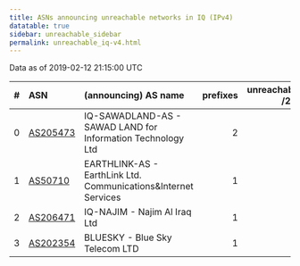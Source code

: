 ```yaml
---
title: ASNs announcing unreachable networks in IQ (IPv4)
datatable: true
sidebar: unreachable_sidebar
permalink: unreachable_iq-v4.html
---
```


Data as of 2019-02-12 21:15:00 UTC


<div class="datatable-begin"></div>

|   # | ASN                                      | (announcing) AS name                                               |   prefixes |   unreachable /24s |
|----:|:-----------------------------------------|:-------------------------------------------------------------------|-----------:|-------------------:|
|   0 | [AS205473](unreachable_AS205473-v4.html) | IQ-SAWADLAND-AS - SAWAD LAND for Information Technology Ltd        |          2 |                  2 |
|   1 | [AS50710](unreachable_AS50710-v4.html)   | EARTHLINK-AS - EarthLink Ltd. Communications&amp;Internet Services |          1 |                  1 |
|   2 | [AS206471](unreachable_AS206471-v4.html) | IQ-NAJIM - Najim Al Iraq Ltd                                       |          1 |                  1 |
|   3 | [AS202354](unreachable_AS202354-v4.html) | BLUESKY - Blue Sky Telecom LTD                                     |          1 |                  1 |

<div class="datatable-end"></div>